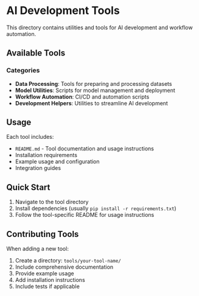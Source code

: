 # AI Development Tools

This directory contains utilities and tools for AI development and workflow automation.

## Available Tools

### Categories

- **Data Processing**: Tools for preparing and processing datasets
- **Model Utilities**: Scripts for model management and deployment
- **Workflow Automation**: CI/CD and automation scripts
- **Development Helpers**: Utilities to streamline AI development

## Usage

Each tool includes:
- `README.md` - Tool documentation and usage instructions
- Installation requirements
- Example usage and configuration
- Integration guides

## Quick Start

1. Navigate to the tool directory
2. Install dependencies (usually `pip install -r requirements.txt`)
3. Follow the tool-specific README for usage instructions

## Contributing Tools

When adding a new tool:

1. Create a directory: `tools/your-tool-name/`
2. Include comprehensive documentation
3. Provide example usage
4. Add installation instructions
5. Include tests if applicable